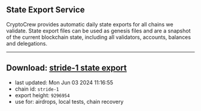 ## State Export Service
CryptoCrew provides automatic daily state exports for all chains we validate. State export files can be used as genesis files and are a snapshot of the current blockchain state, including all validators, accounts, balances and delegations.

---
**Download: [stride-1 state export](https://dl-eu2.ccvalidators.com/SERVICE/stride/stride-1_export_9296954.json)**
---

- last updated: Mon Jun 03 2024 11:16:55
- chain id: `stride-1`
- export height: `9296954`
- use for: airdrops, local tests, chain recovery
